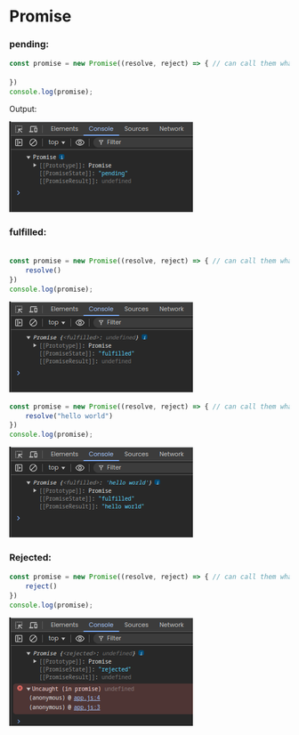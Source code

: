 # Promise

### pending:
``` js
const promise = new Promise((resolve, reject) => { // can call them whatever we want , but given is the standard

})
console.log(promise);
```

Output:

![promisePending](./img/promisePendingScreenshot_20240909_175854.png)

### fulfilled:

``` js

const promise = new Promise((resolve, reject) => { // can call them whatever we want , but given is the standard
    resolve()
})
console.log(promise);
```

![promiseFul](./img/promiseFulScreenshot_20240909_180435.png)   

``` js
const promise = new Promise((resolve, reject) => { // can call them whatever we want , but given is the standard
    resolve("hello world")
})
console.log(promise);
```

![promiseHello](./img/promiseHelloScreenshot_20240909_180718.png)

### Rejected: 

``` js
const promise = new Promise((resolve, reject) => { // can call them whatever we want , but given is the standard
    reject()
})
console.log(promise);
```

![promiseReject](./img/promiseRejectScreenshot_20240909_180941.png)




